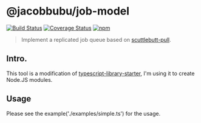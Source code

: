 # @jacobbubu/job-model

[![Build Status](https://travis-ci.org/YOURNAME/@jacobbubu/job-model.svg)](https://travis-ci.org/YOURNAME/@jacobbubu/job-model)
[![Coverage Status](https://coveralls.io/repos/github/YOURNAME/@jacobbubu/job-model/badge.svg)](https://coveralls.io/github/YOURNAME/job-model)
[![npm](https://img.shields.io/npm/v/@YOURNAME/@jacobbubu/job-model.svg)](https://www.npmjs.com/package/@jacobbubu/job-model/)

> Implement a replicated job queue based on [scuttlebutt-pull](https://github.com/jacobbubu/scuttlebutt-pull).

## Intro.

This tool is a modification of [typescript-library-starter](https://github.com/alexjoverm/typescript-library-starter), I'm using it to create Node.JS modules.

## Usage

Please see the example('./examples/simple.ts') for the usage.
